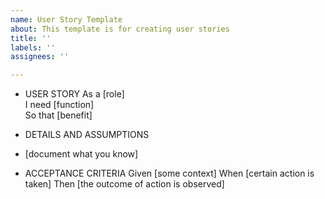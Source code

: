 ```yaml
---
name: User Story Template
about: This template is for creating user stories
title: ''
labels: ''
assignees: ''

---
```


- USER STORY 
As a [role]  
I need [function]  
So that [benefit]  
   
- DETAILS AND ASSUMPTIONS
 * [document what you know]
   
- ACCEPTANCE CRITERIA
 Given [some context]
 When [certain action is taken]
 Then [the outcome of action is observed]
